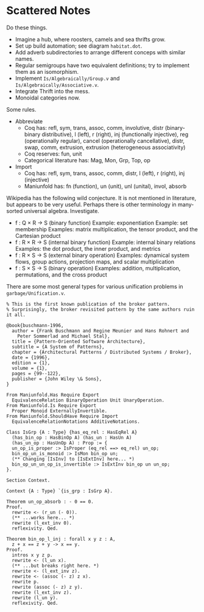 # Scattered Notes

Do these things.

* Imagine a hub, where roosters, camels and sea thrifts grow.
* Set up build automation; see diagram `habitat.dot`.
* Add adverb subdirectories to arrange different conceps with similar names.
* Regular semigroups have two equivalent definitions;
  try to implement them as an isomorphism.
* Implement `Is/Algebraically/Group.v` and `Is/Algebraically/Associative.v`.
* Integrate Thrift into the mess.
* Monoidal categories now.

Some rules.

* Abbreviate
    * Coq has: refl, sym, trans, assoc, comm, involutive,
      distr (binary-binary distributive),
      l (left), r (right), inj (functionally injective),
      reg (operationally regular), cancel (operationally cancellative),
      distr, swap, comm, extrusion,
      extrusion (heterogeneous associativity)
    * Coq reserves: fun, unit
    * Categorical literature has: Mag, Mon, Grp, Top, op
* Import
    * Coq has: refl, sym, trans, assoc, comm, distr,
      l (left), r (right), inj (injective)
    * Maniunfold has: fn (function), un (unit), unl (unital), invol, absorb

Wikipedia has the following wild conjecture.
It is not mentioned in literature, but appears to be very useful.
Perhaps there is other terminology in many-sorted universal algebra.
Investigate.

* f : Q × R → S (binary function)
    Example: exponentiation
    Example: set membership
    Examples: matrix multiplication, the tensor product, and the Cartesian product
* f : R × R → S (internal binary function)
    Example: internal binary relations
    Examples: the dot product, the inner product, and metrics
* f : R × S → S (external binary operation)
    Examples: dynamical system flows, group actions, projection maps, and scalar multiplication
* f : S × S → S (binary operation)
    Examples: addition, multiplication, permutations, and the cross product

There are some most general types for various unification problems
in `garbage/Unification.v`.

```
% This is the first known publication of the broker pattern.
% Surprisingly, the broker revisited pattern by the same authors ruin it all.

@book{buschmann-1996,
  author = {Frank Buschmann and Regine Meunier and Hans Rohnert and
    Peter Sommerlad and Michael Stal},
  title = {Pattern-Oriented Software Architecture},
  subtitle = {A System of Patterns},
  chapter = {Architectural Patterns / Distributed Systems / Broker},
  date = {1996},
  edition = {1},
  volume = {1},
  pages = {99--122},
  publisher = {John Wiley \& Sons},
}
```

```
From Maniunfold.Has Require Export
  EquivalenceRelation BinaryOperation Unit UnaryOperation.
From Maniunfold.Is Require Export
  Proper Monoid ExternallyInvertible.
From Maniunfold.ShouldHave Require Import
  EquivalenceRelationNotations AdditiveNotations.

Class IsGrp {A : Type} {has_eq_rel : HasEqRel A}
  (has_bin_op : HasBinOp A) (has_un : HasUn A)
  (has_un_op : HasUnOp A) : Prop := {
  un_op_is_proper :> IsProper (eq_rel ==> eq_rel) un_op;
  bin_op_un_is_monoid :> IsMon bin_op un;
  (** Changing [IsInv] to [IsExtInv] here... *)
  bin_op_un_un_op_is_invertible :> IsExtInv bin_op un un_op;
}.

Section Context.

Context {A : Type} `{is_grp : IsGrp A}.

Theorem un_op_absorb : - 0 == 0.
Proof.
  rewrite <- (r_un (- 0)).
  (** ...works here... *)
  rewrite (l_ext_inv 0).
  reflexivity. Qed.

Theorem bin_op_l_inj : forall x y z : A,
  z + x == z + y -> x == y.
Proof.
  intros x y z p.
  rewrite <- (l_un x).
  (** ...but breaks right here. *)
  rewrite <- (l_ext_inv z).
  rewrite <- (assoc (- z) z x).
  rewrite p.
  rewrite (assoc (- z) z y).
  rewrite (l_ext_inv z).
  rewrite (l_un y).
  reflexivity. Qed.
```
